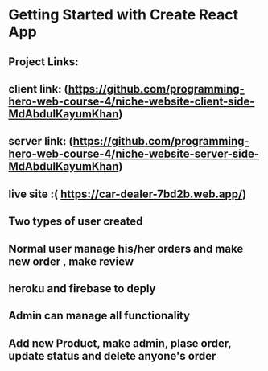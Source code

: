 # Getting Started with Create React App

## Project Links:
## client link: (https://github.com/programming-hero-web-course-4/niche-website-client-side-MdAbdulKayumKhan)

## server link: (https://github.com/programming-hero-web-course-4/niche-website-server-side-MdAbdulKayumKhan)

## live site :( https://car-dealer-7bd2b.web.app/)

## Two types of user created 
## Normal user manage his/her orders and make new order , make review 
## heroku and firebase to deply 
## Admin can manage all functionality 
## Add new Product, make admin, plase order, update status and delete anyone's order
